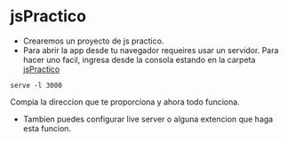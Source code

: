 # jsPractico
- Crearemos un proyecto de js practico.
- Para abrir la app desde tu navegador requeires usar un servidor.
Para hacer uno facil, ingresa desde la consola estando en la carpeta [jsPractico](./jsPractico/)
```
serve -l 3000
```
Compia la direccion que te proporciona y ahora todo funciona.

- Tambien puedes configurar live server o alguna extencion que haga esta funcion.
